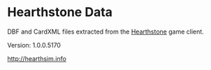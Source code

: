 Hearthstone Data
================

DBF and CardXML files extracted from the
[Hearthstone](http://playhearthstone.com) game client.

Version: 1.0.0.5170

http://hearthsim.info

